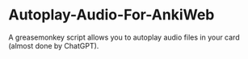 # Autoplay-Audio-For-AnkiWeb

A greasemonkey script allows you to autoplay audio files in your card (almost done by ChatGPT).
